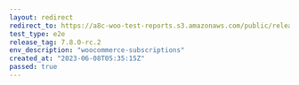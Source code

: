 ```yaml
---
layout: redirect
redirect_to: https://a8c-woo-test-reports.s3.amazonaws.com/public/release/7.8.0-rc.2/woocommerce-subscriptions/e2e/index.html
test_type: e2e
release_tag: 7.8.0-rc.2
env_description: "woocommerce-subscriptions"
created_at: "2023-06-08T05:35:15Z"
passed: true
---
```

